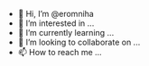 - 👋 Hi, I’m @eromniha
- 👀 I’m interested in ...
- 🌱 I’m currently learning ...
- 💞️ I’m looking to collaborate on ...
- 📫 How to reach me ...

<!---
eromniha/eromniha is a ✨ special ✨ repository because its `README.md` (this file) appears on your GitHub profile.
You can click the Preview link to take a look at your changes.
--->
